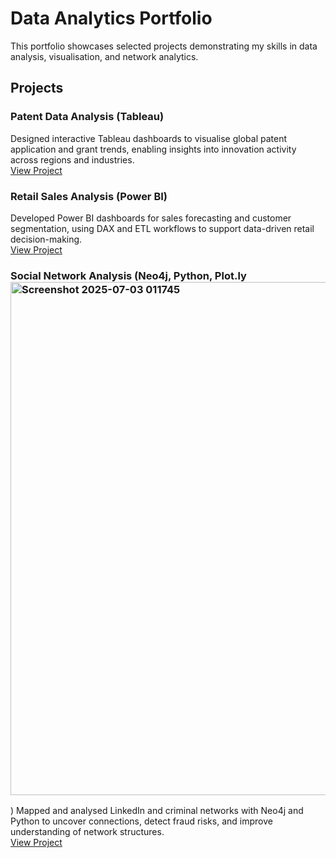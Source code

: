 # Data Analytics Portfolio

This portfolio showcases selected projects demonstrating my skills in data analysis, visualisation, and network analytics.

## Projects

### Patent Data Analysis (Tableau)
Designed interactive Tableau dashboards to visualise global patent application and grant trends, enabling insights into innovation activity across regions and industries.  
[View Project](Patent-Analysis/)

### Retail Sales Analysis (Power BI)
Developed Power BI dashboards for sales forecasting and customer segmentation, using DAX and ETL workflows to support data-driven retail decision-making.  
[View Project](Retail-Sales/)

### Social Network Analysis (Neo4j, Python, Plot.ly<img width="1321" height="821" alt="Screenshot 2025-07-03 011745" src="https://github.com/user-attachments/assets/a5696052-2356-4256-a475-1f09e29093a2" />
)
Mapped and analysed LinkedIn and criminal networks with Neo4j and Python to uncover connections, detect fraud risks, and improve understanding of network structures.  
[View Project](SNA-Project/)
